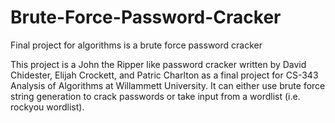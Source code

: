 # Brute-Force-Password-Cracker
Final project for algorithms is a brute force password cracker

This project is a John the Ripper like password cracker written by David Chidester, Elijah Crockett, and Patric Charlton 
as a final project for CS-343 Analysis of Algorithms at Willammett University.
It can either use brute force string generation to crack passwords or take input from a wordlist (i.e. rockyou wordlist).
